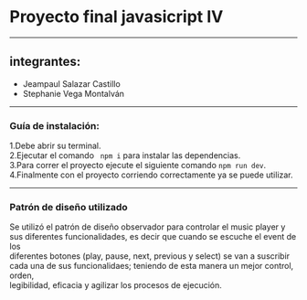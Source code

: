 # Proyecto final javasicript IV
***
## integrantes:
* Jeampaul Salazar Castillo
* Stephanie Vega Montalván
***
### Guía de instalación:

1.Debe abrir su terminal.       
2.Ejecutar el comando ``` npm i``` para instalar las dependencias.  
3.Para correr el proyecto ejecute el siguiente comando ```npm run dev```.  
4.Finalmente con el proyecto corriendo correctamente ya se puede utilizar.
***
### Patrón de diseño utilizado

Se utilizó el patrón de diseño observador para controlar el music player y  
sus diferentes funcionalidades, es decir que cuando se escuche el event de los  
diferentes botones (play, pause, next, previous y select) se van a suscribir  
cada una de sus funcionalidaes; teniendo de esta manera un mejor control, orden,  
legibilidad, eficacia y agilizar los procesos de ejecución.  

